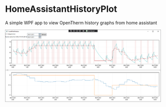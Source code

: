 # HomeAssistantHistoryPlot
A simple WPF app to view OpenTherm history graphs from home assistant

![Main Window](Screen.png?raw=true)

